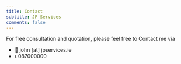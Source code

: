 ```yaml
---
title: Contact
subtitle: JP Services
comments: false
---
```


For free consultation and quotation, please feel free to Contact me via

- 📧 john [at] jpservices.ie
- 📞 087000000